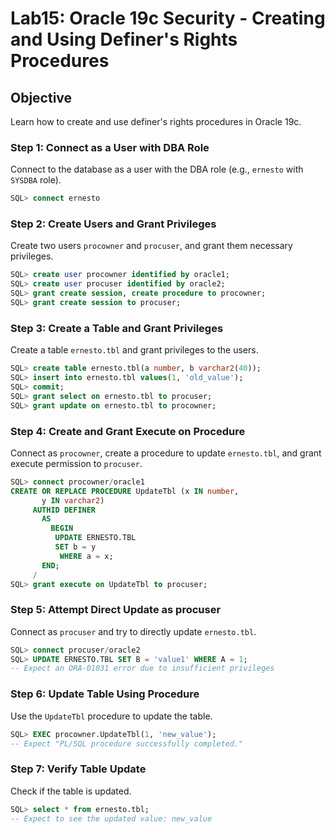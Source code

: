 
# Lab15: Oracle 19c Security - Creating and Using Definer's Rights Procedures

## Objective
Learn how to create and use definer's rights procedures in Oracle 19c.

### Step 1: Connect as a User with DBA Role
Connect to the database as a user with the DBA role (e.g., `ernesto` with `SYSDBA` role).

```sql
SQL> connect ernesto
```

### Step 2: Create Users and Grant Privileges
Create two users `procowner` and `procuser`, and grant them necessary privileges.

```sql
SQL> create user procowner identified by oracle1;
SQL> create user procuser identified by oracle2;
SQL> grant create session, create procedure to procowner;
SQL> grant create session to procuser;
```

### Step 3: Create a Table and Grant Privileges
Create a table `ernesto.tbl` and grant privileges to the users.

```sql
SQL> create table ernesto.tbl(a number, b varchar2(40));
SQL> insert into ernesto.tbl values(1, 'old_value');
SQL> commit;
SQL> grant select on ernesto.tbl to procuser;
SQL> grant update on ernesto.tbl to procowner;
```

### Step 4: Create and Grant Execute on Procedure
Connect as `procowner`, create a procedure to update `ernesto.tbl`, and grant execute permission to `procuser`.

```sql
SQL> connect procowner/oracle1
CREATE OR REPLACE PROCEDURE UpdateTbl (x IN number,
       y IN varchar2)
     AUTHID DEFINER
       AS
         BEGIN
          UPDATE ERNESTO.TBL
          SET b = y
           WHERE a = x;
       END;
     /
SQL> grant execute on UpdateTbl to procuser;
```

### Step 5: Attempt Direct Update as procuser
Connect as `procuser` and try to directly update `ernesto.tbl`.

```sql
SQL> connect procuser/oracle2
SQL> UPDATE ERNESTO.TBL SET B = 'value1' WHERE A = 1;
-- Expect an ORA-01031 error due to insufficient privileges
```

### Step 6: Update Table Using Procedure
Use the `UpdateTbl` procedure to update the table.

```sql
SQL> EXEC procowner.UpdateTbl(1, 'new_value');
-- Expect "PL/SQL procedure successfully completed."
```

### Step 7: Verify Table Update
Check if the table is updated.

```sql
SQL> select * from ernesto.tbl;
-- Expect to see the updated value: new_value
```
